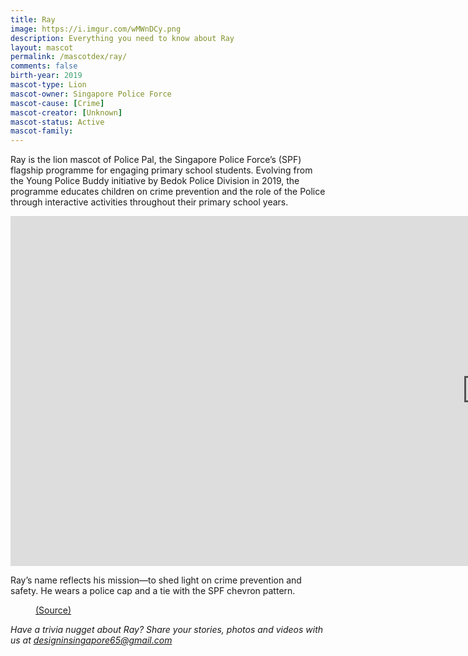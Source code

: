 ```yaml
---
title: Ray
image: https://i.imgur.com/wMWnDCy.png
description: Everything you need to know about Ray
layout: mascot
permalink: /mascotdex/ray/
comments: false
birth-year: 2019
mascot-type: Lion
mascot-owner: Singapore Police Force
mascot-cause: [Crime]
mascot-creator: [Unknown]
mascot-status: Active
mascot-family: 
---
```

Ray is the lion mascot of Police Pal, the Singapore Police Force’s (SPF) flagship programme for engaging primary school students. Evolving from the Young Police Buddy initiative by Bedok Police Division in 2019, the programme educates children on crime prevention and the role of the Police through interactive activities throughout their primary school years. 

<div class="video-responsive"><iframe width="1524" height="560" src="https://www.youtube.com/embed/zBaGssFt5Cg" title="Launch of Police Pal" frameborder="0" allow="accelerometer; autoplay; clipboard-write; encrypted-media; gyroscope; picture-in-picture; web-share" referrerpolicy="strict-origin-when-cross-origin" allowfullscreen></iframe> </div>

Ray’s name reflects his mission—to shed light on crime prevention and safety. He wears a police cap and a tie with the SPF chevron pattern. 

<figure>
<img src="https://i.imgur.com/AjH4Wmv.png" alt="">
<figcaption><a href="https://www.police.gov.sg/Community/Community-Programmes/Police-Pal " target="_blank">(Source)</a></figcaption>
</figure>

<i>Have a trivia nugget about Ray? Share your stories, photos and videos with us at designinsingapore65@gmail.com</i>

